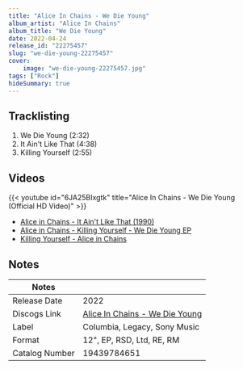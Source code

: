 ```yaml
---
title: "Alice In Chains - We Die Young"
album_artist: "Alice In Chains"
album_title: "We Die Young"
date: 2022-04-24
release_id: "22275457"
slug: "we-die-young-22275457"
cover:
    image: "we-die-young-22275457.jpg"
tags: ["Rock"]
hideSummary: true
---
```


## Tracklisting
1. We Die Young (2:32)
2. It Ain't Like That (4:38)
3. Killing Yourself (2:55)

## Videos
{{< youtube id="6JA25BIxgtk" title="Alice In Chains - We Die Young (Official HD Video)" >}}
- [Alice in Chains - It Ain't Like That (1990)](https://www.youtube.com/watch?v=xLsc9rygd8k)
- [Alice in Chains - Killing Yourself - We Die Young EP](https://www.youtube.com/watch?v=MtrLJrMZwMo)
- [Killing Yourself - Alice in Chains](https://www.youtube.com/watch?v=6e8l4TPdVCI)

## Notes

| Notes          |             |
| ---------------| ----------- |
| Release Date   | 2022 |
| Discogs Link   | [Alice In Chains - We Die Young](https://www.discogs.com/release/22275457) |
| Label          | Columbia, Legacy, Sony Music |
| Format         | 12\", EP, RSD, Ltd, RE, RM |
| Catalog Number | 19439784651 |

